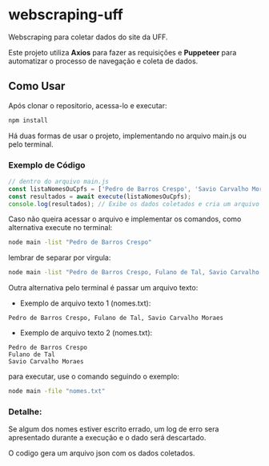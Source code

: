 # webscraping-uff

Webscraping para coletar dados do site da UFF.

Este projeto utiliza **Axios** para fazer as requisições e **Puppeteer** para automatizar o processo de navegação e coleta de dados.

## Como Usar
Após clonar o repositorio, acessa-lo e executar:
```bash
npm install
```
Há duas formas de usar o projeto, implementando no arquivo main.js ou pelo terminal.

### Exemplo de Código
```javascript
// dentro do arquivo main.js
const listaNomesOuCpfs = ['Pedro de Barros Crespo', 'Savio Carvalho Moraes'];
const resultados = await execute(listaNomesOuCpfs);
console.log(resultados); // Exibe os dados coletados e cria um arquivo json
```

Caso não queira acessar o arquivo e implementar os comandos, como alternativa execute no terminal:
```bash
node main -list "Pedro de Barros Crespo"
```

lembrar de separar por virgula:
```bash
node main -list "Pedro de Barros Crespo, Fulano de Tal, Savio Carvalho Moraes"
```

Outra alternativa pelo terminal é passar um arquivo texto:

* Exemplo de arquivo texto 1 (nomes.txt):
```text
Pedro de Barros Crespo, Fulano de Tal, Savio Carvalho Moraes
```

* Exemplo de arquivo texto 2 (nomes.txt):
```text
Pedro de Barros Crespo
Fulano de Tal
Savio Carvalho Moraes
```

para executar, use o comando seguindo o exemplo:
```bash
node main -file "nomes.txt"
```
### Detalhe:
Se algum dos nomes estiver escrito errado, um log de erro sera apresentado durante a execução e o dado será descartado.

O codigo gera um arquivo json com os dados coletados.
